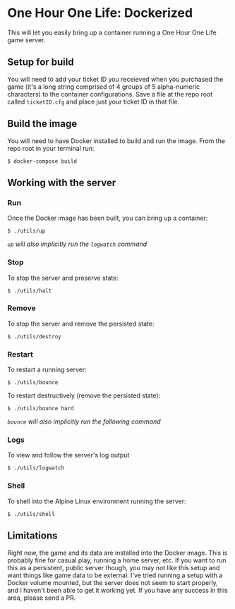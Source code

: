 # One Hour One Life: Dockerized

This will let you easily bring up a container running a One Hour One Life game server.

## Setup for build

You will need to add your ticket ID you receieved when you purchased the game (it's a long string comprised of 4 groups of 5 alpha-numeric characters) to the container configurations.  Save a file at the repo root called `ticketID.cfg` and place just your ticket ID in that file.

## Build the image

You will need to have Docker installed to build and run the image.  From the repo root in your terminal run:

`$ docker-compose build`

## Working with the server

### Run

Once the Docker image has been built, you can bring up a container:

`$ ./utils/up`

_`up` will also implicitly run the `logwatch` command_

### Stop

To stop the server and preserve state:

`$ ./utils/halt`

### Remove

To stop the server and remove the persisted state:

`$ ./utils/destroy`

### Restart

To restart a running server:

`$ ./utils/bounce`

To restart destructively (remove the persisted state):

`$ ./utils/bounce hard`

_`bounce` will also implicitly run the following command_

### Logs

To view and follow the server's log output

`$ ./utils/logwatch`

### Shell

To shell into the Alpine Linux environment running the server:

`$ ./utils/shell`

## Limitations

Right now, the game and its data are installed into the Docker image.  This is probably fine for casual play, running a home server, etc.  If you want to run this as a persistent, public server though, you may not like this setup and want things like game data to be external.  I've tried running a setup with a Docker volume mounted, but the server does not seem to start properly, and I haven't been able to get it working yet.  If you have any success in this area, please send a PR.